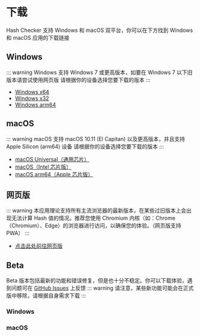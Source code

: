 # 下载
Hash Checker 支持 Windows 和 macOS 双平台，你可以在下方找到 Windows 和 macOS 应用的下载链接

## Windows <Badge type="tip" text="1.0.8" />
::: warning
Windows 支持 Windows 7 或更高版本，如要在 Windows 7 以下旧版本请尝试使用网页版
请根据你的设备选择您要下载的版本
:::
- [Windows x64](https://github.com/Super12138/Hash-Checker/releases/download/1.0.8/Hash.Checker.Setup.1.0.8.exe)
- [Windows x32](https://github.com/Super12138/Hash-Checker/releases/download/1.0.8/Hash.Checker.Setup.1.0.8.exe)
- [Windows arm64](https://github.com/Super12138/Hash-Checker/releases/download/1.0.8/Hash.Checker.Setup.1.0.8-arm64.exe)

## macOS <Badge type="tip" text="1.0.8" />
::: warning
macOS 支持 macOS 10.11 (El Capitan) 以及更高版本，并且支持 Apple Silicon (arm64) 设备
请根据你的设备选择您要下载的版本
:::
- [macOS Universal（通用芯片）](https://github.com/Super12138/Hash-Checker/releases/download/1.0.8/Hash.Checker-1.0.8-universal.dmg)
- [macOS（Intel 芯片版）](https://github.com/Super12138/Hash-Checker/releases/download/1.0.8/Hash.Checker-1.0.8.dmg)
- [macOS arm64（Apple 芯片版）](https://github.com/Super12138/Hash-Checker/releases/download/1.0.8/Hash.Checker-1.0.8-arm64.dmg)

## 网页版 <Badge type="tip" text="1.0.8-04-patch1" />
::: warning
本应用理论支持所有主流浏览器的最新版本，在某些过旧版本上会出现无法计算 Hash 值的情况。推荐您使用 Chromium 内核（如：Chrome（Chromium）、Edge）的浏览器进行访问，以确保您的体验。（网页版支持PWA）
:::
- [点击此处前往网页版](https://super12138.github.io/Hash-Checker/)

## Beta <Badge type="warning" text="目前没有Beta版本" />
Beta 版本包括最新的功能和错误修复，但是也十分不稳定。你可以下载体验，遇到问题可在 [GitHub Issues](https://github.com/Super12138/Hash-Checker/issues) 上反馈
::: warning
请注意，某些新功能可能会在正式版中移除，请根据自身需求下载
:::

### Windows

### macOS